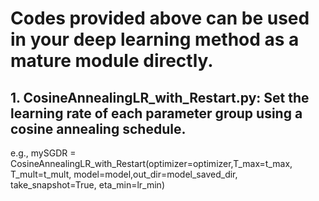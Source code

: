 # Codes provided above can be used in your deep learning method as a mature module directly.
## 1. CosineAnnealingLR_with_Restart.py: Set the learning rate of each parameter group using a cosine annealing schedule.  
e.g., mySGDR = CosineAnnealingLR_with_Restart(optimizer=optimizer,T_max=t_max, T_mult=t_mult, model=model,out_dir=model_saved_dir, take_snapshot=True, eta_min=lr_min)  

